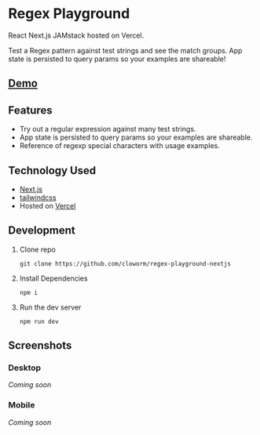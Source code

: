 # Regex Playground

React Next.js JAMstack hosted on Vercel.

Test a Regex pattern against test strings and see the match groups. App state is persisted to query params so your examples are shareable!

## [Demo](https://regex-playground.cloworm.vercel.app/)

## Features
* Try out a regular expression against many test strings.
* App state is persisted to query params so your examples are shareable.
* Reference of regexp special characters with usage examples.

## Technology Used

* [Next.js](https://nextjs.org/)
* [tailwindcss](tailwindcss)
* Hosted on [Vercel](https://vercel.com/)

## Development

1. Clone repo

      ```
      git clone https://github.com/cloworm/regex-playground-nextjs
      ```

2. Install Dependencies

      ```
      npm i
      ```

3. Run the dev server

      ```
      npm run dev
      ```

## Screenshots

### Desktop
*Coming soon*

### Mobile
*Coming soon*
